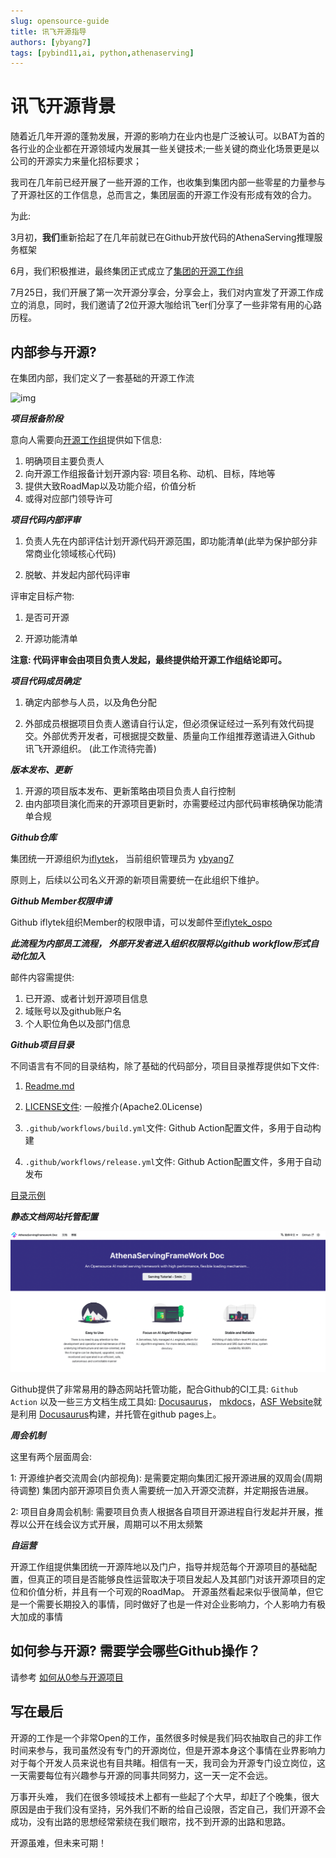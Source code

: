 ```yaml
---
slug: opensource-guide
title: 讯飞开源指导
authors: [ybyang7]
tags: [pybind11,ai, python,athenaserving]
---
```


# 讯飞开源背景

随着近几年开源的蓬勃发展，开源的影响力在业内也是广泛被认可。以BAT为首的各行业的企业都在开源领域内发展其一些关键技术;一些关键的商业化场景更是以公司的开源实力来量化招标要求；

我司在几年前已经开展了一些开源的工作，也收集到集团内部一些零星的力量参与了开源社区的工作信息，总而言之，集团层面的开源工作没有形成有效的合力。

为此:

3月初，**我们**重新拾起了在几年前就已在Github开放代码的AthenaServing推理服务框架

6月，我们积极推进，最终集团正式成立了[集团的开源工作组](mailto:iflytek_ospo@iflytek.com)

7月25日，我们开展了第一次开源分享会，分享会上，我们对内宣发了开源工作成立的消息，同时，我们邀请了2位开源大咖给讯飞er们分享了一些非常有用的心路历程。

## 内部参与开源?

在集团内部，我们定义了一套基础的开源工作流

![img](https://www.plantuml.com/plantuml/png/VLBDRjD06BpxAVQON2e1jmILSkB2WGVWuYRRU8LPL_PM5JT7RR3D3tPKKbMfAzKghIn-J42bj4bA7WRlP_l4As1dqyf83f8bM_FDUBwTdJM3oJhRUgvAymz98XkezeWmPMkT__mElfC5LybXzA2Ec88fght0Hbr2g25WU7NAFrZD0W3Ru_s398XuD9m3ZqaBKmFV85WrCAfHhL0N7lnbBzi9btlaj0eRX7IyYMM66l7a93dkBluI1N1ysHIQTRdrR5lMspSK69p3-oiXfXh3I2STXJNG_PQcQdf3n-tLTFSR3Dm_qpSySdWl1ESJk6xonIaRRYj4nQXMKWdNp1ocColVdHZ_JhspUk5t2tPqZEag77ojYwCbZWt-P-xs-UNERxCBX-UmFohMB2TL4K55rXLfqpRPa1QlV2nkD9xiyV5UKreQn9qLGHIU-SEl1n06S3I3Ts4yUOsUqhiB2dhOOaIZMUzjSXtTJk-j22diMn2S2EOJkOFBj68VtW_ZwH3yCRSlvcr9hO_fp4kzq_ziLwwCI4-4nkqHdvemzaIOyQ-ZPFSYyytqh9l-68aMYClAIwvjIcjvB7dZ_m80)

***项目报备阶段***

意向人需要向[开源工作组](mailto:iflytek_ospo@iflytek.com)提供如下信息:

1. 明确项目主要负责人
2. 向开源工作组报备计划开源内容: 项目名称、动机、目标，阵地等
3. 提供大致RoadMap以及功能介绍，价值分析
4. 或得对应部门领导许可

***项目代码内部评审***

1. 负责人先在内部评估计划开源代码开源范围，即功能清单(此举为保护部分非常商业化领域核心代码)

2. 脱敏、并发起内部代码评审

评审定目标产物:

1. 是否可开源

2. 开源功能清单

**注意: 代码评审会由项目负责人发起，最终提供给开源工作组结论即可。**

***项目代码成员确定***

1. 确定内部参与人员，以及角色分配

2. 外部成员根据项目负责人邀请自行认定，但必须保证经过一系列有效代码提交。外部优秀开发者，可根据提交数量、质量向工作组推荐邀请进入Github 讯飞开源组织。 (此工作流待完善)

***版本发布、更新***

1. 开源的项目版本发布、更新策略由项目负责人自行控制
2. 由内部项目演化而来的开源项目更新时，亦需要经过内部代码审核确保功能清单合规

***Github仓库***

集团统一开源组织为[iflytek](https://github.com/iflytek)， 当前组织管理员为 [ybyang7](mailto:ybyang7@iflytek.com)

原则上，后续以公司名义开源的新项目需要统一在此组织下维护。

***Github Member权限申请***

Github iflytek组织Member的权限申请，可以发邮件至[iflytek_ospo](mailto:iflytek_ospo@iflytek.com) 

***此流程为内部员工流程， 外部开发者进入组织权限将以github workflow形式自动化加入***

邮件内容需提供:

1. 已开源、或者计划开源项目信息
2. 域账号以及github账户名
3. 个人职位角色以及部门信息

***Github项目目录***

不同语言有不同的目录结构，除了基础的代码部分，项目目录推荐提供如下文件:

1. [Readme.md](https://github.com/iflytek/opensource_templates/blob/master/README.md)

2. [LICENSE文件](https://github.com/iflytek/opensource_templates/blob/master/LICENSE): 一般推介(Apache2.0License)

3. `.github/workflows/build.yml`文件: Github Action配置文件，多用于自动构建

4. `.github/workflows/release.yml`文件: Github Action配置文件，多用于自动发布

[目录示例](https://github.com/iflytek/opensource_templates)

***静态文档网站托管配置***

![img](imgs/docwebsite.png)

Github提供了非常易用的静态网站托管功能，配合Github的CI工具: `Github Action`
以及一些三方文档生成工具如: [Docusaurus](https://docusaurus.io/)， [mkdocs](https://www.mkdocs.org/)，[ASF Website](https://iflytek.github.io/athena_website/)就是利用 [Docusaurus](https://docusaurus.io/)构建，并托管在github pages上。

***周会机制***

这里有两个层面周会:

1: 开源维护者交流周会(内部视角): 是需要定期向集团汇报开源进展的双周会(周期待调整)
集团内部开源项目负责人需要统一加入开源交流群，并定期报告进展。

2: 项目自身周会机制: 需要项目负责人根据各自项目开源进程自行发起并开展，推荐以公开在线会议方式开展，周期可以不用太频繁


***自运营***

开源工作组提供集团统一开源阵地以及门户，指导并规范每个开源项目的基础配置，但真正的项目是否能够良性运营取决于项目发起人及其部门对该开源项目的定位和价值分析，并且有一个可观的RoadMap。 开源虽然看起来似乎很简单，但它是一个需要长期投入的事情，同时做好了也是一件对企业影响力，个人影响力有极大加成的事情

## 如何参与开源? 需要学会哪些Github操作？

请参考 [如何从0参与开源项目](https://mp.weixin.qq.com/s/sP2dC0txvBhExYxbjq94UA)


## 写在最后

开源的工作是一个非常Open的工作，虽然很多时候是我们码农抽取自己的非工作时间来参与，我司虽然没有专门的开源岗位，但是开源本身这个事情在业界影响力对于每个开发人员来说也有目共睹。相信有一天，我司会为开源专门设立岗位，这一天需要每位有兴趣参与开源的同事共同努力，这一天一定不会远。 

万事开头难， 我们在很多领域技术上都有一些起了个大早，却赶了个晚集，很大原因是由于我们没有坚持，另外我们不断的给自己设限，否定自己，我们开源不会成功，没有出路的思想经常萦绕在我们眼帘，找不到开源的出路和思路。

开源虽难，但未来可期！









